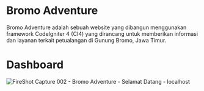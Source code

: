 # Bromo Adventure

Bromo Adventure adalah sebuah website yang dibangun menggunakan framework CodeIgniter 4 (CI4) yang dirancang untuk memberikan informasi dan layanan terkait petualangan di Gunung Bromo, Jawa Timur.

# Dashboard
![FireShot Capture 002 - Bromo Adventure - Selamat Datang - localhost](https://github.com/user-attachments/assets/bb0e783d-4839-4d17-a742-690d831d4cc6)
